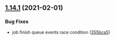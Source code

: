 ## [1.14.1](https://github.com/taskforcesh/bullmq/compare/v1.14.0...v1.14.1) (2021-02-01)


### Bug Fixes

* job finish queue events race condition ([355bca5](https://github.com/taskforcesh/bullmq/commit/355bca5ee128bf4ff37608746f9c6f7cca580eb0))
